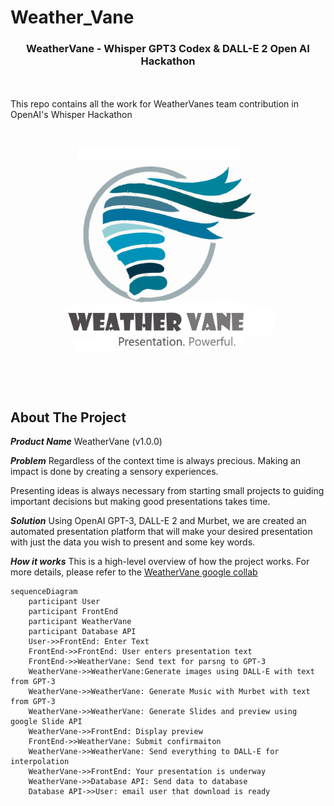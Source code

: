 # Weather_Vane

<h3 align="center">WeatherVane - Whisper GPT3 Codex & DALL-E 2 Open AI Hackathon</h3>
<br><br>
    This repo contains all the work for WeatherVanes team contribution in OpenAI's Whisper Hackathon
<br /><br />


<p align="center">
<img src="https://github.com/Tex6298/Weather_Vane/blob/main/logo/weathervane4s.jpg" width="400" height="400" >
</p>

<!-- ABOUT THE PROJECT -->
## About The Project
<!-- [![Product Name Screen Shot][product-screenshot]](https://example.com) -->

***Product Name***
WeatherVane (v1.0.0)

***Problem***
Regardless of the context time is always precious.
Making an impact is done by creating a sensory experiences.

Presenting ideas is always necessary from starting small projects to guiding important decisions but making good presentations takes time.

***Solution***
Using OpenAI GPT-3, DALL-E 2 and Murbet, we are created an automated presentation platform that will make your desired presentation with just the data you wish to present and some key words.

***How it works***
This is a high-level overview of how the project works. For more details, please refer to the [WeatherVane google collab]([https://miro.com/app/board/uXjVPNAvrXg=/](https://colab.research.google.com/drive/1BoNuDiHlC3eI82OoRqewlP6D6bdQJIvH?usp=sharing))

```mermaid
sequenceDiagram
    participant User
    participant FrontEnd
    participant WeatherVane
    participant Database API
    User->>FrontEnd: Enter Text
    FrontEnd->>FrontEnd: User enters presentation text
    FrontEnd->>WeatherVane: Send text for parsng to GPT-3
    WeatherVane->>WeatherVane:Generate images using DALL-E with text from GPT-3
    WeatherVane->>WeatherVane: Generate Music with Murbet with text from GPT-3
    WeatherVane->>WeatherVane: Generate Slides and preview using google Slide API
    WeatherVane->>FrontEnd: Display preview
    FrontEnd->>WeatherVane: Submit confirmaiton
    WeatherVane->>WeatherVane: Send everything to DALL-E for interpolation
    WeatherVane->>FrontEnd: Your presentation is underway
    WeatherVane->>Database API: Send data to database
    Database API->>User: email user that download is ready
```


